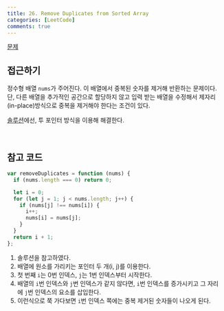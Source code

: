 ```yaml
---
title: 26. Remove Duplicates from Sorted Array
categories: [LeetCode]
comments: true
---
```


[문제](https://leetcode.com/problems/remove-duplicates-from-sorted-array/)

## 접근하기

정수형 배열 `nums`가 주어진다. 이 배열에서 중복된 숫자를 제거해 반환하는 문제이다. 단, 다른 배열을 추가적인 공간으로 할당하지 않고 입력 받는 배열을 수정해서 제자리(in-place)방식으로 중복을 제거해야 한다는 조건이 있다.

[솔루션](https://leetcode.com/problems/remove-duplicates-from-sorted-array/solution/)에선, 투 포인터 방식을 이용해 해결한다.

<br>

## 참고 코드

```js
var removeDuplicates = function (nums) {
  if (nums.length === 0) return 0;

  let i = 0;
  for (let j = 1; j < nums.length; j++) {
    if (nums[j] !== nums[i]) {
      i++;
      nums[i] = nums[j];
    }
  }
  return i + 1;
};
```

1. 솔루션을 참고하였다.
2. 배열에 원소를 가리키는 포인터 두 개(i, j)를 이용한다.
3. 첫 번째 `i`는 0번 인덱스, `j`는 1번 인덱스부터 시작한다.
4. 배열의 `i`번 인덱스와 `j`번 인덱스가 같지 않다면, `i`번 인덱스를 증가시키고 그 자리에 `j`번 인덱스의 요소를 삽입한다.
5. 이런식으로 쭉 가다보면 `i`번 인덱스 쪽에는 중복 제거된 숫자들이 나오게 된다.
